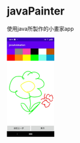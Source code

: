 # javaPainter
使用java所製作的小畫家app

<img src="https://github.com/hunter0113/javaPainter/blob/master/328329.jpg" width="25%" height="25%">
